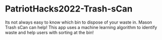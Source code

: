 # PatriotHacks2022-Trash-sCan
Its not always easy to know which bin to dispose of your waste in. Mason Trash sCan can help! This app uses a machine learning algorithm to identify waste and help users with sorting at the bin!

